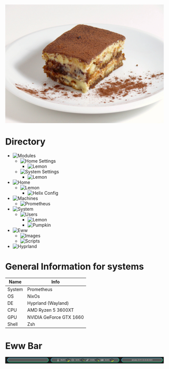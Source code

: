 ![Tiramisu](.github/tiramisu.jpg)

# Directory
- ![Modules](modules)
  * ![Home Settings](modules/home)
    * ![Lemon](modules/home/lemon.nix)
  * ![System Settings](modules/system)
    * ![Lemon](modules/system/lemon.nix)
- ![Home](home)
  * ![Lemon](home/lemon)
    * ![Helix Config](home/lemon/helix.nix)
- ![Machines](machines)
  * ![Prometheus](machines/prometheus)
- ![System](/)
  * ![Users](system)
    * ![Lemon](system/lemon)
    * ![Pumpkin](system/pumpkin)
- ![Eww](https://github.com/LemonjamesD/dots/tree/eww)
  * ![Images](https://github.com/LemonjamesD/dots/tree/eww/images)
  * ![Scripts](https://github.com/LemonjamesD/dots/tree/eww/scripts)
- ![Hyprland](https://github.com/LemonjamesD/dots/tree/hyprland)

# General Information for systems
| Name | Info |
| --- | --- |
| System | Prometheus |
| OS | NixOs |
| DE | Hyprland (Wayland) | 
| CPU | AMD Ryzen 5 3600XT |
| GPU | NVIDIA GeForce GTX 1660 |
| Shell | Zsh |

# Eww Bar
![EwwBar](.github/ewwbar.png)

